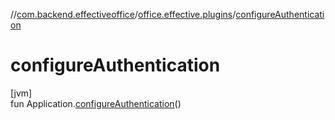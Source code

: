 //[com.backend.effectiveoffice](../../index.md)/[office.effective.plugins](index.md)/[configureAuthentication](configure-authentication.md)

# configureAuthentication

[jvm]\
fun Application.[configureAuthentication](configure-authentication.md)()
